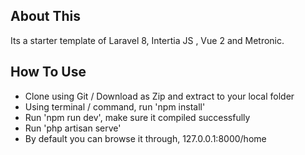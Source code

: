 ## About This

Its a starter template of Laravel 8, Intertia JS , Vue 2 and Metronic.

## How To Use

-   Clone using Git / Download as Zip and extract to your local folder
-   Using terminal / command, run 'npm install'
-   Run 'npm run dev', make sure it compiled successfully
-   Run 'php artisan serve'
-   By default you can browse it through, 127.0.0.1:8000/home
